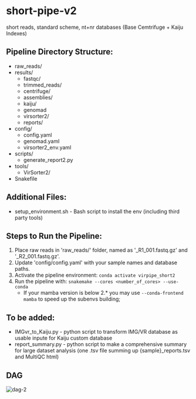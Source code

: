 # short-pipe-v2
short reads, standard scheme, nt+nr databases (Base Cemtrifuge + Kaiju Indexes)

Pipeline Directory Structure:
-----------------------------
- raw_reads/            
- results/              
  - fastqc/             
  - trimmed_reads/      
  - centrifuge/                    
  - assemblies/                  
  - kaiju/
  - genomad     
  - virsorter2/         
  - reports/            
- config/
  - config.yaml
  - genomad.yaml
  - virsorter2_env.yaml               
- scripts/
  - generate_report2.py              
- tools/
  - VirSorter2/                   
- Snakefile

Additional Files:
--------------------------
- setup_environment.sh - Bash script to install the env (including third party tools)

Steps to Run the Pipeline:
--------------------------
1. Place raw reads in 'raw_reads/' folder, named as '<sample>_R1_001.fastq.gz' and '<sample>_R2_001.fastq.gz'.
2. Update 'config/config.yaml' with your sample names and database paths.
3. Activate the pipeline environment:
   `conda activate virpipe_short2`
4. Run the pipeline with:
   `snakemake --cores <number_of_cores> --use-conda`
   - If your mamba version is below 2.* you may use `--conda-frontend mamba` to speed up the subenvs building;

To be added:
--------------------------
- IMGvr_to_Kaiju.py - python script to transform IMG/VR database as usable inpute for Kaiju custom database
- report_summary.py - python script to make a comprehensive summary for large dataset analysis (one .tsv file summing up {sample}_reports.tsv and MultiQC html)


## DAG
![dag-2](https://github.com/user-attachments/assets/434f5f39-8d63-4b37-83ba-a635c537d4b7)

